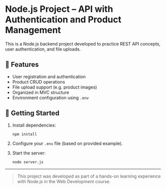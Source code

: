 # Node.js Project – API with Authentication and Product Management

This is a Node.js backend project developed to practice REST API concepts, user authentication, and file uploads.

## 🧠 Features

- User registration and authentication
- Product CRUD operations
- File upload support (e.g. product images)
- Organized in MVC structure
- Environment configuration using `.env`

## 🚀 Getting Started

1. Install dependencies:
   ```bash
   npm install
   ```

2. Configure your `.env` file (based on provided example).

3. Start the server:
   ```bash
   node server.js
   ```
---
> This project was developed as part of a hands-on learning experience with Node.js in the Web Development course.
